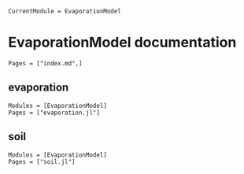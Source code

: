 ```@meta
CurrentModule = EvaporationModel
```

# EvaporationModel documentation
```@contents
Pages = ["index.md",]
```

## evaporation
```@autodocs
Modules = [EvaporationModel]
Pages = ["evaporation.jl"]
```

## soil
```@autodocs
Modules = [EvaporationModel]
Pages = ["soil.jl"]
```
